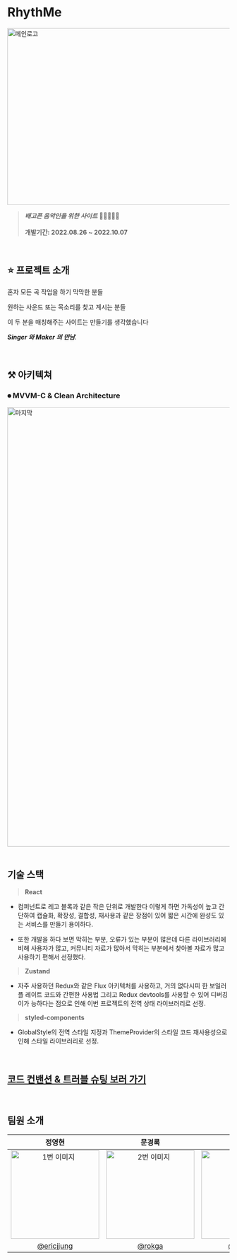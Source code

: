 # RhythMe
<img height="400" src="https://user-images.githubusercontent.com/108949232/190432270-6ae11497-694c-4648-9ece-4eaa8fa7aa05.jpeg" alt="메인로고" width=1200 height=1000 ></img>
> **_배고픈 음악인을 위한 사이트_** 🧑🏿‍🎤🧑‍🎤<br/><br/>
> **개발기간: 2022.08.26 ~ 2022.10.07**

<br/>

## ⭐️ 프로젝트 소개

혼자 모든 곡 작업을 하기 막막한 분들

원하는 사운드 또는 목소리를 찾고 계시는 분들

이 두 분을 매칭해주는 사이트는 만들기를 생각했습니다

_**Singer 와 Maker 의 만남**._

<br/>

## ⚒ 아키텍쳐

### ⏺ MVVM-C & Clean Architecture

<img width="994" alt="마지막" src="https://user-images.githubusercontent.com/108949232/190438450-599a5044-c9a5-4f73-8782-baa5c5210446.png">
<br/>
<br/>

## 기술 스택

> **React**

- 컴퍼넌트로 레고 블록과 같은 작은 단위로 개발한다 이렇게 하면 가독성이 높고 간
 단하여 캡슐화, 확장성, 결합성, 재사용과 같은 장점이 있어 짧은 시간에 완성도 있는
 서비스를 만들기 용이하다.

- 또한 개발을 하다 보면 막히는 부분, 오류가 있는 부분이 많은데 다른 라이브러리에
 비해 사용자가 많고, 커뮤니티 자료가 많아서 막히는 부분에서 찾아볼 자료가 많고
 사용하기 편해서 선정했다.

> **Zustand**

- 자주 사용하던 Redux와 같은 Flux 아키텍처를 사용하고, 거의 없다시피 한 보일러 플
 레이트 코드와 간편한 사용법 그리고 Redux devtools를 사용할 수 있어 디버깅이가
 능하다는 점으로 인해 이번 프로젝트의 전역 상태 라이브러리로 선정.

> **styled-components**

- GlobalStyle의 전역 스타일 지정과 ThemeProvider의 스타일 코드 재사용성으로 인해
  스타일 라이브러리로 선정.

<br/>

## [ 코드 컨밴션 & 트러블 슈팅 보러 가기](https://github.com/LegendOfTeam2/Front-end/wiki)

<br/>

## 팀원 소개 

|                                                                          정영현                                                                           |                                                                     문경록                                                                      |                                                                           이장원                                                                           |                                                                          성필상                                                                           |                                                                          서동욱                                                                           |                                                                     김재열                                                                      |
| :-------------------------------------------------------------------------------------------------------------------------------------------------------: | :---------------------------------------------------------------------------------------------------------------------------------------------: | :--------------------------------------------------------------------------------------------------------------------------------------------------------: | :-------------------------------------------------------------------------------------------------------------------------------------------------------: | :-------------------------------------------------------------------------------------------------------------------------------------------------------: | :---------------------------------------------------------------------------------------------------------------------------------------------: |
| <img src="https://user-images.githubusercontent.com/108949232/190429470-fd9d76e6-7052-4c60-8665-bedf714a1b06.jpeg" alt="1번 이미지" width=200 height=200> | <img src="https://user-images.githubusercontent.com/108949232/190429960-de0488b0-162c-4aab-a715-45700305bde0.jpeg" alt="2번 이미지" width=200 > | <img src="https://user-images.githubusercontent.com/108949232/190430087-1c67a494-bc12-431d-b589-1bf33ef9e769.jpeg" alt="3번 이미지" width=200 height=200 > | <img src="https://user-images.githubusercontent.com/108949232/190430209-bc6589da-357b-47a5-ad3b-cee22eb07dea.jpeg" alt="4번 이미지" width=200 height=200> | <img src="https://user-images.githubusercontent.com/108949232/190430378-3416ce97-d17d-4727-8d71-96d3b0b96e5a.jpeg" alt="5번 이미지" width=200 height=200> | <img src="https://user-images.githubusercontent.com/108949232/190430522-3c49710e-6bfc-4615-a0a2-e4b3de654b06.jpeg" alt="6번 이미지" width=200 > |
|                                                        [@ericjjung](https://github.com/ericjjung)                                                         |                                                       [@rokga](https://github.com/rokga)                                                        |                                                           [@wkddnjs](https://github.com/wkddnjs)                                                           |                                                        [@lucy-pill](https://github.com/lucy-pill)                                                         |                                                          [@SeoNaRu](https://github.com/SeoNaRu)                                                           |                                                      [@charlie7590](charlie7590@gmail.com)                                                      |

<br/>
